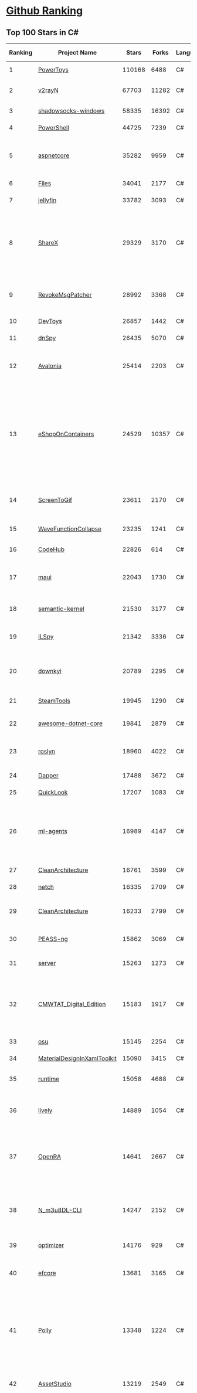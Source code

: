 [Github Ranking](../README.md)
==========

## Top 100 Stars in C\#

| Ranking | Project Name | Stars | Forks | Language | Open Issues | Description | Last Commit |
| ------- | ------------ | ----- | ----- | -------- | ----------- | ----------- | ----------- |
| 1 | [PowerToys](https://github.com/microsoft/PowerToys) | 110168 | 6488 | C# | 6203 | Windows system utilities to maximize productivity | 2024-10-04T01:04:59Z |
| 2 | [v2rayN](https://github.com/2dust/v2rayN) | 67703 | 11282 | C# | 25 | A GUI client for Windows, support Xray core and v2fly core and others | 2024-10-03T05:56:12Z |
| 3 | [shadowsocks-windows](https://github.com/shadowsocks/shadowsocks-windows) | 58335 | 16392 | C# | 171 | A C# port of shadowsocks | 2024-08-20T09:02:57Z |
| 4 | [PowerShell](https://github.com/PowerShell/PowerShell) | 44725 | 7239 | C# | 885 | PowerShell for every system! | 2024-10-03T23:03:05Z |
| 5 | [aspnetcore](https://github.com/dotnet/aspnetcore) | 35282 | 9959 | C# | 3397 | ASP.NET Core is a cross-platform .NET framework for building modern cloud-based web applications on Windows, Mac, or Linux. | 2024-10-04T00:06:30Z |
| 6 | [Files](https://github.com/files-community/Files) | 34041 | 2177 | C# | 459 | Building the best file manager for Windows | 2024-10-01T20:11:04Z |
| 7 | [jellyfin](https://github.com/jellyfin/jellyfin) | 33782 | 3093 | C# | 394 | The Free Software Media System | 2024-10-03T22:32:28Z |
| 8 | [ShareX](https://github.com/ShareX/ShareX) | 29329 | 3170 | C# | 558 | ShareX is a free and open source program that lets you capture or record any area of your screen and share it with a single press of a key. It also allows uploading images, text or other types of files to many supported destinations you can choose from. | 2024-10-03T20:21:02Z |
| 9 | [RevokeMsgPatcher](https://github.com/huiyadanli/RevokeMsgPatcher) | 28992 | 3368 | C# | 36 | :trollface: A hex editor for WeChat/QQ/TIM - PC版微信/QQ/TIM防撤回补丁（我已经看到了，撤回也没用了） | 2024-09-28T18:27:04Z |
| 10 | [DevToys](https://github.com/DevToys-app/DevToys) | 26857 | 1442 | C# | 190 | A Swiss Army knife for developers. | 2024-09-30T18:51:08Z |
| 11 | [dnSpy](https://github.com/dnSpy/dnSpy) | 26435 | 5070 | C# | 0 | .NET debugger and assembly editor | 2020-12-20T23:55:15Z |
| 12 | [Avalonia](https://github.com/AvaloniaUI/Avalonia) | 25414 | 2203 | C# | 1433 | Develop Desktop, Embedded, Mobile and WebAssembly apps with C# and XAML. The most popular .NET UI client technology | 2024-10-03T15:31:03Z |
| 13 | [eShopOnContainers](https://github.com/dotnet-architecture/eShopOnContainers) | 24529 | 10357 | C# | 46 | Cross-platform .NET sample microservices and container based application that runs on Linux Windows and macOS. Powered by .NET 7, Docker Containers and Azure Kubernetes Services. Supports Visual Studio, VS for Mac and CLI based environments with Docker CLI, dotnet CLI, VS Code or any other code editor. Moved to https://github.com/dotnet/eShop. | 2023-11-15T22:27:17Z |
| 14 | [ScreenToGif](https://github.com/NickeManarin/ScreenToGif) | 23611 | 2170 | C# | 276 | 🎬 ScreenToGif allows you to record a selected area of your screen, edit and save it as a gif or video. | 2024-09-08T21:08:53Z |
| 15 | [WaveFunctionCollapse](https://github.com/mxgmn/WaveFunctionCollapse) | 23235 | 1241 | C# | 3 | Bitmap & tilemap generation from a single example with the help of ideas from quantum mechanics | 2024-05-30T23:24:41Z |
| 16 | [CodeHub](https://github.com/CodeHubApp/CodeHub) | 22826 | 614 | C# | 234 | CodeHub is an iOS application written using Xamarin | 2022-06-22T16:14:05Z |
| 17 | [maui](https://github.com/dotnet/maui) | 22043 | 1730 | C# | 3511 | .NET MAUI is the .NET Multi-platform App UI, a framework for building native device applications spanning mobile, tablet, and desktop. | 2024-10-03T23:57:33Z |
| 18 | [semantic-kernel](https://github.com/microsoft/semantic-kernel) | 21530 | 3177 | C# | 498 | Integrate cutting-edge LLM technology quickly and easily into your apps | 2024-10-03T23:35:46Z |
| 19 | [ILSpy](https://github.com/icsharpcode/ILSpy) | 21342 | 3336 | C# | 216 | .NET Decompiler with support for PDB generation, ReadyToRun, Metadata (&more) - cross-platform! | 2024-09-29T12:09:52Z |
| 20 | [downkyi](https://github.com/leiurayer/downkyi) | 20789 | 2295 | C# | 670 | 哔哩下载姬downkyi，哔哩哔哩网站视频下载工具，支持批量下载，支持8K、HDR、杜比视界，提供工具箱（音视频提取、去水印等）。 | 2024-08-14T07:55:53Z |
| 21 | [SteamTools](https://github.com/BeyondDimension/SteamTools) | 19945 | 1290 | C# | 901 | 🛠「Watt Toolkit」是一个开源跨平台的多功能 Steam 工具箱。 | 2024-09-29T09:39:48Z |
| 22 | [awesome-dotnet-core](https://github.com/thangchung/awesome-dotnet-core) | 19841 | 2879 | C# | 22 | :honeybee: A collection of awesome .NET core libraries, tools, frameworks and software | 2024-08-26T03:59:45Z |
| 23 | [roslyn](https://github.com/dotnet/roslyn) | 18960 | 4022 | C# | 8807 | The Roslyn .NET compiler provides C# and Visual Basic languages with rich code analysis APIs. | 2024-10-04T01:15:29Z |
| 24 | [Dapper](https://github.com/DapperLib/Dapper) | 17488 | 3672 | C# | 434 | Dapper - a simple object mapper for .Net | 2024-08-03T06:52:34Z |
| 25 | [QuickLook](https://github.com/QL-Win/QuickLook) | 17207 | 1083 | C# | 458 | Bring macOS “Quick Look” feature to Windows | 2024-04-11T10:25:55Z |
| 26 | [ml-agents](https://github.com/Unity-Technologies/ml-agents) | 16989 | 4147 | C# | 10 | The Unity Machine Learning Agents Toolkit (ML-Agents) is an open-source project that enables games and simulations to serve as environments for training intelligent agents using deep reinforcement learning and imitation learning. | 2024-10-03T22:36:46Z |
| 27 | [CleanArchitecture](https://github.com/jasontaylordev/CleanArchitecture) | 16761 | 3599 | C# | 42 | Clean Architecture Solution Template for ASP.NET Core | 2024-09-28T04:56:49Z |
| 28 | [netch](https://github.com/netchx/netch) | 16335 | 2709 | C# | 1 | A simple proxy client | 2024-06-03T00:11:37Z |
| 29 | [CleanArchitecture](https://github.com/ardalis/CleanArchitecture) | 16233 | 2799 | C# | 31 | Clean Architecture Solution Template: A starting point for Clean Architecture with ASP.NET Core | 2024-10-03T17:00:02Z |
| 30 | [PEASS-ng](https://github.com/peass-ng/PEASS-ng) | 15862 | 3069 | C# | 21 | PEASS - Privilege Escalation Awesome Scripts SUITE (with colors) | 2024-10-03T14:14:25Z |
| 31 | [server](https://github.com/bitwarden/server) | 15263 | 1273 | C# | 74 | Bitwarden infrastructure/backend (API, database, Docker, etc). | 2024-10-04T02:38:49Z |
| 32 | [CMWTAT_Digital_Edition](https://github.com/TGSAN/CMWTAT_Digital_Edition) | 15183 | 1917 | C# | 25 | CloudMoe Windows 10/11 Activation Toolkit get digital license, the best open source Win 10/11 activator in GitHub. GitHub 上最棒的开源 Win10/Win11 数字权利（数字许可证）激活工具！ | 2024-03-28T13:57:52Z |
| 33 | [osu](https://github.com/ppy/osu) | 15145 | 2254 | C# | 1198 | rhythm is just a *click* away! | 2024-10-03T16:32:25Z |
| 34 | [MaterialDesignInXamlToolkit](https://github.com/MaterialDesignInXAML/MaterialDesignInXamlToolkit) | 15090 | 3415 | C# | 160 | Google's Material Design in XAML & WPF, for C# & VB.Net.  | 2024-09-30T00:58:32Z |
| 35 | [runtime](https://github.com/dotnet/runtime) | 15058 | 4688 | C# | 8616 | .NET is a cross-platform runtime for cloud, mobile, desktop, and IoT apps. | 2024-10-04T00:31:12Z |
| 36 | [lively](https://github.com/rocksdanister/lively) | 14889 | 1054 | C# | 295 | Free and open-source software that allows users to set animated desktop wallpapers and screensavers powered by WinUI 3. | 2024-10-01T15:39:02Z |
| 37 | [OpenRA](https://github.com/OpenRA/OpenRA) | 14641 | 2667 | C# | 1437 | Open Source real-time strategy game engine for early Westwood games such as Command & Conquer: Red Alert written in C# using SDL and OpenGL. Runs on Windows, Linux, *BSD and Mac OS X. | 2024-10-03T15:37:13Z |
| 38 | [N_m3u8DL-CLI](https://github.com/nilaoda/N_m3u8DL-CLI) | 14247 | 2152 | C# | 249 | [.NET] m3u8 downloader 开源的命令行m3u8/HLS/dash下载器，支持普通AES-128-CBC解密，多线程，自定义请求头等. 支持简体中文,繁体中文和英文. English Supported. | 2023-06-03T09:30:55Z |
| 39 | [optimizer](https://github.com/hellzerg/optimizer) | 14176 | 929 | C# | 25 | The finest Windows Optimizer | 2024-08-18T13:38:25Z |
| 40 | [efcore](https://github.com/dotnet/efcore) | 13681 | 3165 | C# | 2196 | EF Core is a modern object-database mapper for .NET. It supports LINQ queries, change tracking, updates, and schema migrations. | 2024-10-04T01:47:10Z |
| 41 | [Polly](https://github.com/App-vNext/Polly) | 13348 | 1224 | C# | 7 | Polly is a .NET resilience and transient-fault-handling library that allows developers to express policies such as Retry, Circuit Breaker, Timeout, Bulkhead Isolation, and Fallback in a fluent and thread-safe manner. From version 6.0.1, Polly targets .NET Standard 1.1 and 2.0+. | 2024-10-03T17:12:07Z |
| 42 | [AssetStudio](https://github.com/Perfare/AssetStudio) | 13219 | 2549 | C# | 175 | AssetStudio is a tool for exploring, extracting and exporting assets and assetbundles. | 2022-12-08T15:37:37Z |
| 43 | [abp](https://github.com/abpframework/abp) | 12810 | 3415 | C# | 595 | Open-source web application framework for ASP.NET Core! Offers an opinionated architecture to build enterprise software solutions with best practices on top of the .NET. Provides the fundamental infrastructure, cross-cutting-concern implementations, startup templates, application modules, UI themes, tooling and documentation. | 2024-10-04T02:53:38Z |
| 44 | [AspNetCore.Docs](https://github.com/dotnet/AspNetCore.Docs) | 12578 | 25294 | C# | 577 | Documentation for ASP.NET Core | 2024-10-04T02:07:52Z |
| 45 | [UniGetUI](https://github.com/marticliment/UniGetUI) | 12260 | 419 | C# | 155 | UniGetUI: The Graphical Interface for your package managers. Could be terribly described as a package manager manager to manage your package managers | 2024-10-04T00:16:23Z |
| 46 | [ContextMenuManager](https://github.com/BluePointLilac/ContextMenuManager) | 12172 | 617 | C# | 110 | 🖱️ 纯粹的Windows右键菜单管理程序 | 2024-08-17T03:11:10Z |
| 47 | [Jackett](https://github.com/Jackett/Jackett) | 12127 | 1291 | C# | 194 | API Support for your favorite torrent trackers | 2024-10-03T17:29:57Z |
| 48 | [winsw](https://github.com/winsw/winsw) | 12042 | 1574 | C# | 197 | A wrapper executable that can run any executable as a Windows service, in a permissive license. | 2024-04-25T15:34:47Z |
| 49 | [aspnetboilerplate](https://github.com/aspnetboilerplate/aspnetboilerplate) | 11782 | 3791 | C# | 159 | ASP.NET Boilerplate - Web Application Framework | 2024-10-02T08:17:21Z |
| 50 | [UnityCsReference](https://github.com/Unity-Technologies/UnityCsReference) | 11762 | 2479 | C# | 0 | Unity C# reference source code. | 2024-10-03T03:16:30Z |
| 51 | [QuestPDF](https://github.com/QuestPDF/QuestPDF) | 11723 | 610 | C# | 274 | QuestPDF is a modern open-source .NET library for PDF document generation. Offering comprehensive layout engine powered by concise and discoverable C# Fluent API. Easily generate PDF reports, invoices, exports, etc. | 2024-10-03T19:19:52Z |
| 52 | [csharplang](https://github.com/dotnet/csharplang) | 11438 | 1018 | C# | 447 | The official repo for the design of the C# programming language | 2024-10-03T21:32:57Z |
| 53 | [MonoGame](https://github.com/MonoGame/MonoGame) | 11365 | 2911 | C# | 692 | One framework for creating powerful cross-platform games. | 2024-10-04T01:29:23Z |
| 54 | [Bulk-Crap-Uninstaller](https://github.com/Klocman/Bulk-Crap-Uninstaller) | 11246 | 567 | C# | 84 | Remove large amounts of unwanted applications quickly. | 2024-09-02T20:38:13Z |
| 55 | [ArchiSteamFarm](https://github.com/JustArchiNET/ArchiSteamFarm) | 11137 | 1046 | C# | 3 | C# application with primary purpose of farming Steam cards from multiple accounts simultaneously. | 2024-10-04T02:20:07Z |
| 56 | [mono](https://github.com/mono/mono) | 11106 | 3820 | C# | 2161 | Mono open source ECMA CLI, C# and .NET implementation. | 2024-08-27T16:49:28Z |
| 57 | [MediatR](https://github.com/jbogard/MediatR) | 11052 | 1171 | C# | 9 | Simple, unambitious mediator implementation in .NET | 2024-09-11T18:39:03Z |
| 58 | [duplicati](https://github.com/duplicati/duplicati) | 11022 | 897 | C# | 736 | Store securely encrypted backups in the cloud! | 2024-10-03T19:47:20Z |
| 59 | [modular-monolith-with-ddd](https://github.com/kgrzybek/modular-monolith-with-ddd) | 11010 | 1729 | C# | 55 | Full Modular Monolith application with Domain-Driven Design approach. | 2024-06-04T17:51:26Z |
| 60 | [basic-computer-games](https://github.com/coding-horror/basic-computer-games) | 10838 | 1328 | C# | 16 | An updated version of the classic "Basic Computer Games" book, with well-written examples in a variety of common MEMORY SAFE, SCRIPTING programming languages. See https://coding-horror.github.io/basic-computer-games/ | 2024-09-08T19:10:56Z |
| 61 | [Newtonsoft.Json](https://github.com/JamesNK/Newtonsoft.Json) | 10760 | 3251 | C# | 694 | Json.NET is a popular high-performance JSON framework for .NET | 2024-07-31T20:08:21Z |
| 62 | [Sonarr](https://github.com/Sonarr/Sonarr) | 10668 | 1346 | C# | 88 | Smart PVR for newsgroup and bittorrent users. | 2024-09-28T00:46:05Z |
| 63 | [BenchmarkDotNet](https://github.com/dotnet/BenchmarkDotNet) | 10459 | 962 | C# | 193 | Powerful .NET library for benchmarking | 2024-09-25T14:34:59Z |
| 64 | [choco](https://github.com/chocolatey/choco) | 10263 | 900 | C# | 680 | Chocolatey - the package manager for Windows | 2024-09-27T23:02:48Z |
| 65 | [garnet](https://github.com/microsoft/garnet) | 10197 | 511 | C# | 24 | Garnet is a remote cache-store from Microsoft Research that offers strong performance (throughput and latency), scalability, storage, recovery, cluster sharding, key migration, and replication features. Garnet can work with existing Redis clients. | 2024-10-04T01:09:22Z |
| 66 | [eShopOnWeb](https://github.com/dotnet-architecture/eShopOnWeb) | 10145 | 5498 | C# | 11 | Sample ASP.NET Core 8.0 reference application, powered by Microsoft, demonstrating a layered application architecture with monolithic deployment model. Download the eBook PDF from docs folder. | 2024-05-15T14:52:50Z |
| 67 | [orleans](https://github.com/dotnet/orleans) | 10061 | 2026 | C# | 507 | Cloud Native application framework for .NET | 2024-10-02T02:56:04Z |
| 68 | [Radarr](https://github.com/Radarr/Radarr) | 9992 | 974 | C# | 420 | Movie organizer/manager for usenet and torrent users. | 2024-10-02T19:33:10Z |
| 69 | [Locale-Emulator](https://github.com/xupefei/Locale-Emulator) | 9979 | 781 | C# | 0 | Yet Another System Region and Language Simulator | 2022-04-15T09:55:46Z |
| 70 | [AutoMapper](https://github.com/AutoMapper/AutoMapper) | 9913 | 1749 | C# | 0 | A convention-based object-object mapper in .NET.  | 2024-10-03T08:22:47Z |
| 71 | [CefSharp](https://github.com/cefsharp/CefSharp) | 9840 | 2921 | C# | 53 | .NET (WPF and Windows Forms) bindings for the Chromium Embedded Framework | 2024-09-29T02:43:46Z |
| 72 | [EverythingToolbar](https://github.com/srwi/EverythingToolbar) | 9751 | 422 | C# | 34 | Everything integration for the Windows taskbar. | 2024-10-01T20:59:52Z |
| 73 | [Captura](https://github.com/MathewSachin/Captura) | 9685 | 1814 | C# | 109 | Capture Screen, Audio, Cursor, Mouse Clicks and Keystrokes | 2023-04-09T14:52:52Z |
| 74 | [Terminal.Gui](https://github.com/gui-cs/Terminal.Gui) | 9605 | 686 | C# | 155 | Cross Platform Terminal UI toolkit for .NET | 2024-10-02T16:42:25Z |
| 75 | [RestSharp](https://github.com/restsharp/RestSharp) | 9581 | 2342 | C# | 34 | Simple REST and HTTP API Client for .NET | 2024-10-03T10:41:40Z |
| 76 | [Lean](https://github.com/QuantConnect/Lean) | 9571 | 3230 | C# | 234 | Lean Algorithmic Trading Engine by QuantConnect (Python, C#) | 2024-10-02T13:23:37Z |
| 77 | [BBDown](https://github.com/nilaoda/BBDown) | 9534 | 1252 | C# | 167 | Bilibili Downloader. 一款命令行式哔哩哔哩下载器. | 2024-09-01T10:23:13Z |
| 78 | [Hangfire](https://github.com/HangfireIO/Hangfire) | 9348 | 1692 | C# | 847 | An easy way to perform background job processing in .NET and .NET Core applications. No Windows Service or separate process required | 2024-09-30T08:47:11Z |
| 79 | [MahApps.Metro](https://github.com/MahApps/MahApps.Metro) | 9296 | 2448 | C# | 93 | A framework that allows developers to cobble together a better UI for their own WPF applications with minimal effort. | 2024-07-28T21:34:18Z |
| 80 | [spectre.console](https://github.com/spectreconsole/spectre.console) | 9285 | 479 | C# | 195 | A .NET library that makes it easier to create beautiful console applications. | 2024-09-27T08:01:48Z |
| 81 | [IdentityServer4](https://github.com/IdentityServer/IdentityServer4) | 9227 | 4019 | C# | 0 | OpenID Connect and OAuth 2.0 Framework for ASP.NET Core | 2024-07-31T15:44:38Z |
| 82 | [nopCommerce](https://github.com/nopSolutions/nopCommerce) | 9211 | 5293 | C# | 99 | ASP.NET Core eCommerce software. nopCommerce is a free and open-source shopping cart. | 2024-10-03T12:49:49Z |
| 83 | [FluentTerminal](https://github.com/felixse/FluentTerminal) | 9211 | 443 | C# | 248 | A Terminal Emulator based on UWP and web technologies. | 2024-08-30T10:48:24Z |
| 84 | [SignalR](https://github.com/SignalR/SignalR) | 9187 | 2280 | C# | 52 | Incredibly simple real-time web for .NET | 2024-07-12T21:54:54Z |
| 85 | [practical-aspnetcore](https://github.com/dodyg/practical-aspnetcore) | 9184 | 1184 | C# | 168 | Practical samples of ASP.NET Core 9 RC1, 8.0, 7.0, 6.0, 5.0, 3.1, 2.2, and 2.1,projects you can use. Readme contains explanations on all projects. | 2024-09-12T07:54:38Z |
| 86 | [Playnite](https://github.com/JosefNemec/Playnite) | 9159 | 494 | C# | 607 | Video game library manager with support for wide range of 3rd party libraries and game emulation support, providing one unified interface for your games. | 2024-08-13T13:41:02Z |
| 87 | [PDFPatcher](https://github.com/wmjordan/PDFPatcher) | 9096 | 1245 | C# | 67 | PDF补丁丁——PDF工具箱，可以编辑书签、剪裁旋转页面、解除限制、提取或合并文档，探查文档结构，提取图片、转成图片等等 | 2024-09-30T12:47:32Z |
| 88 | [FluentValidation](https://github.com/FluentValidation/FluentValidation) | 9033 | 1197 | C# | 0 | A popular .NET validation library for building strongly-typed validation rules. | 2024-10-03T12:38:50Z |
| 89 | [machinelearning](https://github.com/dotnet/machinelearning) | 9017 | 1878 | C# | 930 | ML.NET is an open source and cross-platform machine learning framework for .NET. | 2024-10-01T17:38:15Z |
| 90 | [Dependencies](https://github.com/lucasg/Dependencies) | 8972 | 731 | C# | 114 | A rewrite of the old legacy software "depends.exe" in C# for Windows devs to troubleshoot dll load dependencies issues. | 2024-05-15T00:55:24Z |
| 91 | [EarTrumpet](https://github.com/File-New-Project/EarTrumpet) | 8880 | 513 | C# | 75 | EarTrumpet - Volume Control for Windows | 2024-09-29T00:26:17Z |
| 92 | [ET](https://github.com/egametang/ET) | 8815 | 3002 | C# | 76 | Unity3D Client And C# Server Framework | 2024-09-30T07:01:19Z |
| 93 | [uno](https://github.com/unoplatform/uno) | 8808 | 707 | C# | 1647 | Open-source platform for building cross-platform native Mobile, Web, Desktop and Embedded apps quickly.  Create rich, C#/XAML, single-codebase apps from any IDE. Hot Reload included! 90m+ NuGet Downloads!! | 2024-10-04T02:58:12Z |
| 94 | [mRemoteNG](https://github.com/mRemoteNG/mRemoteNG) | 8805 | 1401 | C# | 849 | mRemoteNG is the next generation of mRemote, open source, tabbed, multi-protocol, remote connections manager. | 2024-10-01T21:51:52Z |
| 95 | [Bogus](https://github.com/bchavez/Bogus) | 8721 | 496 | C# | 52 | :card_index: A simple fake data generator for C#, F#, and VB.NET. Based on and ported from the famed faker.js. | 2024-09-02T22:16:29Z |
| 96 | [Notepads](https://github.com/0x7c13/Notepads) | 8719 | 480 | C# | 352 | A modern, lightweight text editor with a minimalist design. | 2024-09-18T23:01:29Z |
| 97 | [Quasar](https://github.com/quasar/Quasar) | 8672 | 2448 | C# | 138 | Remote Administration Tool for Windows | 2024-02-29T06:37:37Z |
| 98 | [Humanizer](https://github.com/Humanizr/Humanizer) | 8633 | 962 | C# | 151 | Humanizer meets all your .NET needs for manipulating and displaying strings, enums, dates, times, timespans, numbers and quantities | 2024-10-03T09:45:52Z |
| 99 | [LiteDB](https://github.com/mbdavid/LiteDB) | 8520 | 1241 | C# | 662 | LiteDB - A .NET NoSQL Document Store in a single data file | 2024-07-05T17:29:45Z |
| 100 | [YoutubeDownloader](https://github.com/Tyrrrz/YoutubeDownloader) | 8519 | 1178 | C# | 5 | Downloads videos and playlists from YouTube | 2024-10-01T22:34:29Z |

